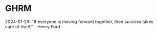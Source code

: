 # GHRM

2024-01-29: "If everyone is moving forward together, then success takes care of itself." - Henry Ford